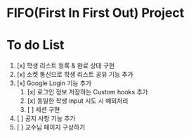 # FIFO(First In First Out) Project

# To do List

1. [x] 학생 리스트 등록 & 완료 상태 구현
2. [x] 소켓 통신으로 학생 리스트 공유 기능 추가
3. [x] Google Login 기능 추가
    1. [x] 로그인 정보 저장하는 Custom hooks 추가
    2. [x] 동일한 학생 input 시도 시 예외처리
    3. [ ] 세션 구현
4. [ ] 공지 사항 기능 추가
5. [ ] 교수님 페이지 구상하기

